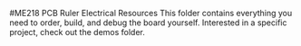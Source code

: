 #ME218 PCB Ruler Electrical Resources
This folder contains everything you need to order, build, and debug the board yourself.
Interested in a specific project, check out the demos folder.
